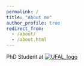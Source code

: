 ```yaml
---
permalink: /
title: "About me"
author_profile: true
redirect_from: 
  - /about/
  - /about.html
---
```


PhD Student at [![UFAL_logo](https://ufal.mff.cuni.cz/sites/all/themes/drufal/css/logo/logo_ufal_110u.png)](https://ufal.mff.cuni.cz/)
